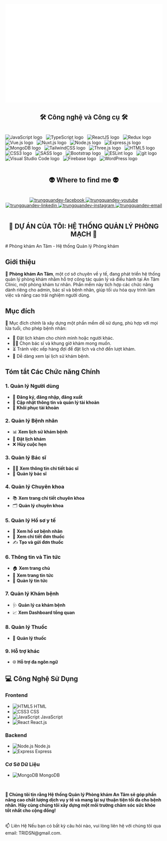 <!-- Trungquandev -->

<a href="#" target="_blank">
  <img src="svg/trungquandev.svg" width="1200" alt="trungquandev-official" />
</a>

<h2 align="center">🛠 Công nghệ và Công cụ 🛠</h2>
<br>
<!-- https://simpleicons.org/ -->
<span><img src="https://img.shields.io/badge/JavaScript-282C34?logo=javascript&logoColor=F7DF1E" alt="JavaScript logo" title="JavaScript" height="25" /></span>
&nbsp;
<span><img src="https://img.shields.io/badge/TypeScript-282C34?logo=typescript&logoColor=3178C6" alt="TypeScript logo" title="TypeScript" height="25" /></span>
&nbsp;
<span><img src="https://img.shields.io/badge/ReactJS-282C34?logo=react&logoColor=61DAFB" alt="ReactJS logo" title="ReactJS" height="25" /></span>
&nbsp;
<span><img src="https://img.shields.io/badge/Redux-282C34?logo=redux&logoColor=764ABC" alt="Redux logo" title="Redux" height="25" /></span>
&nbsp;
<span><img src="https://img.shields.io/badge/Vue.js-282C34?logo=vue.js&logoColor=4FC08D" alt="Vue.js logo" title="Vue.js" height="25" /></span>
&nbsp;
<span><img src="https://img.shields.io/badge/Nuxt.js-282C34?logo=nuxt.js&logoColor=4FC08D" alt="Nuxt.js logo" title="Nuxt.js" height="25" /></span>
&nbsp;
<span><img src="https://img.shields.io/badge/Node.js-282C34?logo=node.js&logoColor=00F200" alt="Node.js logo" title="Node.js" height="25" /></span>
&nbsp;
<span><img src="https://img.shields.io/badge/Express-282C34?logo=express&logoColor=FFFFFF" alt="Express.js logo" title="Express.js" height="25" /></span>
&nbsp;
<span><img src="https://img.shields.io/badge/MongoDB-282C34?logo=mongodb&logoColor=47A248" alt="MongoDB logo" title="MongoDB" height="25" /></span>
&nbsp;
<span><img src="https://img.shields.io/badge/Tailwind%20CSS-282C34?logo=tailwind-css&logoColor=38B2AC" alt="TailwindCSS logo" title="TailwindCSS" height="25" /></span>
&nbsp;
<span><img src="https://img.shields.io/badge/Three.js-282C34?logo=three.js&logoColor=FFFFFF" alt="Three.js logo" title="Three.js" height="25" /></span>
&nbsp;
<span><img src="https://img.shields.io/badge/HTML5-282C34?logo=html5&logoColor=E34F26" alt="HTML5 logo" title="HTML5" height="25" /></span>
&nbsp;
<span><img src="https://img.shields.io/badge/CSS3-282C34?logo=css3&logoColor=1572B6" alt="CSS3 logo" title="CSS3" height="25" /></span>
&nbsp;
<span><img src="https://img.shields.io/badge/Sass-282C34?logo=sass&logoColor=CC6699" alt="SASS logo" title="SASS" height="25" /></span>
&nbsp;
<span><img src="https://img.shields.io/badge/Bootstrap-282C34?logo=bootstrap&logoColor=7952B3" alt="Bootstrap logo" title="Bootstrap" height="25" /></span>
&nbsp;
<span><img src="https://img.shields.io/badge/ESLint-282C34?logo=eslint&logoColor=4B32C3" alt="ESLint logo" title="ESLint" height="25" /></span>
&nbsp;
<span><img src="https://img.shields.io/badge/git-282C34?logo=git&logoColor=F05032" alt="git logo" title="git" height="25" /></span>
&nbsp;
<span><img src="https://img.shields.io/badge/VS%20Code-282C34?logo=visual-studio-code&logoColor=007ACC" alt="Visual Studio Code logo" title="Visual Studio Code" height="25" /></span>
&nbsp;
<span><img src="https://img.shields.io/badge/Firebase-282C34?logo=firebase&logoColor=FFCA28" alt="Firebase logo" title="Firebase" height="25" /></span>
&nbsp;
<span><img src="https://img.shields.io/badge/WordPress-282C34?logo=wordPress&logoColor=21759B" alt="WordPress logo" title="WordPress" height="25" /></span>
&nbsp;

<br>

<br>
<h2 align="center">👽 Where to find me 👽</h2>
<br>
<!-- https://icons8.com -->
<div align="center">
  <a href="https://www.facebook.com/TriDSN1596/" target="blank">
    <img src="https://img.icons8.com/bubbles/100/000000/facebook-new.png" alt="trungquandev-facebook" />
  </a>
  <a href="https://www.youtube.com/@MinhTriVlog" target="blank">
    <img src="https://img.icons8.com/bubbles/100/000000/youtube-squared.png" alt="trungquandev-youtube" />
  </a>
  <a href="#" target="blank">
    <img src="https://img.icons8.com/bubbles/100/000000/linkedin.png" alt="trungquandev-linkedin" />
  </a>
  <a href="https://www.instagram.com/atsridsn_159/" target="blank">
    <img src="https://img.icons8.com/bubbles/100/000000/instagram.png" alt="trungquandev-instagram" />
  </a>
  <a href="mailto:minhtri.vunguyen456@gmail.com" target="top">
    <img src="https://img.icons8.com/bubbles/100/000000/apple-mail.png" alt="trungquandev-email" />
  </a>
</div>

<br>

<h2 align="center">📖 DỰ ÁN CỦA TÔI: HỆ THỐNG QUẢN LÝ PHÒNG MẠCH 📖</h2>
# Phòng khám An Tâm - Hệ thống Quản lý Phòng khám

## Giới thiệu

🏥 **Phòng khám An Tâm**, một cơ sở chuyên về y tế, đang phát triển hệ thống quản lý phòng khám nhằm hỗ trợ công tác quản lý và điều hành tại An Tâm Clinic, một phòng khám tư nhân. Phần mềm này tích hợp các chức năng dành riêng cho admin, bác sĩ và bệnh nhân, giúp tối ưu hóa quy trình làm việc và nâng cao trải nghiệm người dùng.

## Mục đích

🎯 Mục đích chính là xây dựng một phần mềm dễ sử dụng, phù hợp với mọi lứa tuổi, cho phép bệnh nhân:

- 📅 Đặt lịch khám cho chính mình hoặc người khác.
- 👨‍⚕️ Chọn bác sĩ và khung giờ khám mong muốn.
- ⏳ Tránh việc xếp hàng đợi để đặt lịch và chờ đến lượt khám.
- 📜 Dễ dàng xem lại lịch sử khám bệnh.

## Tóm tắt Các Chức năng Chính

### 1. Quản lý Người dùng
- 📝 **Đăng ký, đăng nhập, đăng xuất**
- 🔄 **Cập nhật thông tin và quản lý tài khoản**
- 🔑 **Khôi phục tài khoản**

### 2. Quản lý Bệnh nhân
- 📊 **Xem lịch sử khám bệnh**
- 📅 **Đặt lịch khám**
- ❌ **Hủy cuộc hẹn**

### 3. Quản lý Bác sĩ
- 👩‍⚕️ **Xem thông tin chi tiết bác sĩ**
- 🏥 **Quản lý bác sĩ**

### 4. Quản lý Chuyên khoa
- 📚 **Xem trang chi tiết chuyên khoa**
- 🗂️ **Quản lý chuyên khoa**

### 5. Quản lý Hồ sơ y tế
- 📁 **Xem hồ sơ bệnh nhân**
- 💊 **Xem chi tiết đơn thuốc**
- ✍️ **Tạo và gửi đơn thuốc**

### 6. Thông tin và Tin tức
- 🏠 **Xem trang chủ**
- 📰 **Xem trang tin tức**
- 📢 **Quản lý tin tức**

### 7. Quản lý Khám bệnh
- 🩺 **Quản lý ca khám bệnh**
- 📈 **Xem Dashboard tổng quan**

### 8. Quản lý Thuốc
- 💊 **Quản lý thuốc**

### 9. Hỗ trợ khác
- 🌐 **Hỗ trợ đa ngôn ngữ**


## 💻 Công Nghệ Sử Dụng

### Frontend
- ![HTML5](https://img.shields.io/badge/HTML5-E34F26?style=flat-square&logo=html5&logoColor=white) HTML
- ![CSS3](https://img.shields.io/badge/CSS3-1572B6?style=flat-square&logo=css3&logoColor=white) CSS
- ![JavaScript](https://img.shields.io/badge/JavaScript-F7DF1E?style=flat-square&logo=javascript&logoColor=black) JavaScript
- ![React](https://img.shields.io/badge/React-61DAFB?style=flat-square&logo=react&logoColor=black) React.js

### Backend
- ![Node.js](https://img.shields.io/badge/Node.js-339933?style=flat-square&logo=nodedotjs&logoColor=white) Node.js
- ![Express](https://img.shields.io/badge/Express.js-000000?style=flat-square&logo=express&logoColor=white) Express

### Cơ Sở Dữ Liệu
- ![MongoDB](https://img.shields.io/badge/MongoDB-47A248?style=flat-square&logo=mongodb&logoColor=white) MongoDB
<br>
<p><strong>🌟 Chúng tôi tin rằng Hệ thống Quản lý Phòng khám An Tâm sẽ góp phần nâng cao chất lượng dịch vụ y tế và mang lại sự thuận tiện tối đa cho bệnh nhân. Hãy cùng chúng tôi xây dựng một môi trường chăm sóc sức khỏe tốt nhất cho cộng đồng!</strong></p>
<br>
📫 Liên Hệ
Nếu bạn có bất kỳ câu hỏi nào, vui lòng liên hệ với chúng tôi qua email: TRIDSN@gmail.com.


